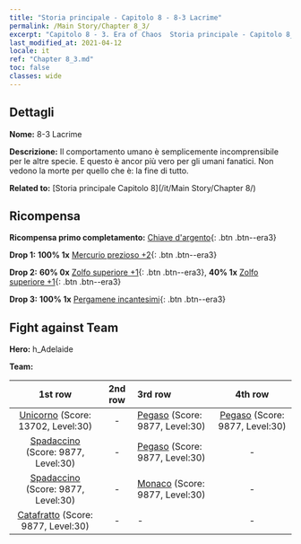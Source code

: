 ```yaml
---
title: "Storia principale - Capitolo 8 - 8-3 Lacrime"
permalink: /Main Story/Chapter 8_3/
excerpt: "Capitolo 8 - 3. Era of Chaos  Storia principale - Capitolo 8_3. 8-3 Lacrime"
last_modified_at: 2021-04-12
locale: it
ref: "Chapter 8_3.md"
toc: false
classes: wide
---
```


## Dettagli

 **Nome:** 8-3 Lacrime

 **Descrizione:** Il comportamento umano è semplicemente incomprensibile per le altre specie. E questo è ancor più vero per gli umani fanatici. Non vedono la morte per quello che è: la fine di tutto.

 **Related to:** [Storia principale Capitolo 8](/it/Main Story/Chapter 8/)

## Ricompensa

 **Ricompensa primo completamento:** [Chiave d'argento](/it/Items/con_693/){: .btn .btn--era3}

 **Drop 1:** **100% 1x** [Mercurio prezioso +2](/it/Items/mat_28/){: .btn .btn--era3}

 **Drop 2:** **60% 0x** [Zolfo superiore +1](/it/Items/mat_22/){: .btn .btn--era3}, **40% 1x** [Zolfo superiore +1](/it/Items/mat_22/){: .btn .btn--era3}

 **Drop 3:** **100% 1x** [Pergamene incantesimi](/it/Items/con_694/){: .btn .btn--era3}


## Fight against Team
 **Hero:** h_Adelaide

 **Team:**


  | 1st row | 2nd row | 3rd row | 4th row |
  |:----:|:----:|:----|:----:|
  | [Unicorno](/it/units/Unicorn/) (Score: 13702, Level:30)  | - | [Pegaso](/it/units/Pegasus/) (Score: 9877, Level:30)  | [Pegaso](/it/units/Pegasus/) (Score: 9877, Level:30)  |
  | [Spadaccino](/it/units/Swordsman/) (Score: 9877, Level:30)  | - | [Pegaso](/it/units/Pegasus/) (Score: 9877, Level:30)  | - |
  | [Spadaccino](/it/units/Swordsman/) (Score: 9877, Level:30)  | - | [Monaco](/it/units/Monk/) (Score: 9877, Level:30)  | - |
  | [Catafratto](/it/units/Cavalier/) (Score: 9877, Level:30)  | - | - | - |


